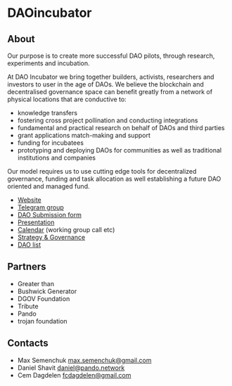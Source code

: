 # DAOincubator

## About

Our purpose is to create more successful DAO pilots, through research, experiments and incubation.

At DAO Incubator we bring together builders, activists, researchers and investors to user in the age of DAOs. We believe the blockchain and decentralised governance space can benefit greatly from a network of physical locations that are conductive to:

* knowledge transfers
* fostering cross project pollination and conducting integrations
* fundamental and practical research on behalf of DAOs and third parties
* grant applications match-making and support
* funding for incubatees
* prototyping and deploying DAOs for communities as well as traditional institutions and companies

Our model requires us to use cutting edge tools for decentralized governance, funding and task allocation as well establishing a future DAO oriented and managed fund.

* [Website](http://daoincubator.org)
* [Telegram group](https://t.me/DAOincubator)
* [DAO Submission form](https://goo.gl/forms/Q7GUj7Bcp2px0Q7R2)
* [Presentation](https://docs.google.com/presentation/d/1fSwhns7Fj1lQumvBNCGsDtobj8q9VBEbjIm6tqs84bg/edit#slide=id.p)
* [Calendar](https://calendar.google.com/calendar/embed?src=mcgl48g41jnkbnm9kq87o9s9i8%40group.calendar.google.com&ctz=Europe%2FKiev) \(working group call etc\)
* [Strategy & Governance](org/governance/)
* [DAO list](daos.md)

## Partners

* Greater than
* Bushwick Generator
* DGOV Foundation
* Tribute
* Pando
* trojan foundation

## Contacts

* Max Semenchuk max.semenchuk@gmail.com
* Daniel Shavit daniel@pando.network
* Cem Dagdelen fcdagdelen@gmail.com


